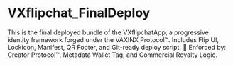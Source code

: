 # VXflipchat_FinalDeploy
This is the final deployed bundle of the VXflipchatApp, a progressive identity framework forged under the VAXINX Protocol™. Includes Flip UI, Lockicon, Manifest, QR Footer, and Git-ready deploy script. 💠 Enforced by: Creator Protocol™, Metadata Wallet Tag, and Commercial Royalty Logic.
